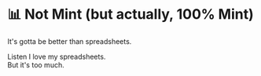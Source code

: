 # 📊 Not Mint (but actually, 100% Mint)
It's gotta be better than spreadsheets.

Listen I love my spreadsheets. \
But it's too much.
